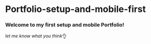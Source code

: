 # Portfolio-setup-and-mobile-first

### Welcome to my first setup and mobile Portfolio!


*_let me know what you think_*👌

